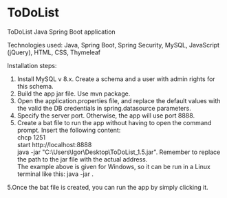 # ToDoList
ToDoList Java Spring Boot application  

Technologies used: Java, Spring Boot, Spring Security, MySQL, JavaScript (jQuery), HTML, CSS, Thymeleaf  

Installation steps:  

1. Install MySQL v 8.x. Create a schema and a user with admin rights for this schema.
2. Build the app jar file. Use mvn package.  
3. Open the application.properties file, and replace the default values with the valid the DB credentials in spring.datasource parameters.
4. Specify the server port. Otherwise, the app will use port 8888. 
5. Create a bat file to run the app without having to open the command prompt. Insert the following content:  
  chcp 1251  
  start http://localhost:8888  
  java -jar "C:\Users\Igor\Desktop\ToDoList_1.5.jar". Remember to replace the path to the jar file with the actual address.  
The example above is given for Windows, so it can be run in a Linux terminal like this: java -jar <Path-to-file>.  
  
5.Once the bat file is created, you can run the app by simply clicking it. 
